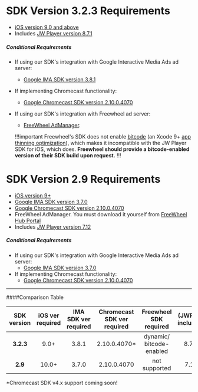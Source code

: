 # SDK Version 3.2.3 Requirements
* [iOS version 9.0 and above](https://developer.apple.com/library/archive/releasenotes/General/WhatsNewIniOS/Articles/iOS9.html#//apple_ref/doc/uid/TP40016198-SW1)
* Includes [JW Player version 8.7.1](https://developer.jwplayer.com/release-notes/jw-player/?id=14373250)

##### Conditional Requirements
* If using our SDK's integration with Google Interactive Media Ads ad server:
  * [Google IMA SDK version 3.8.1](https://developers.google.com/interactive-media-ads/docs/sdks/ios/v3/history)
* If implementing Chromecast functionality:
  * [Google Chromecast SDK version 2.10.0.4070](https://developers.google.com/cast/docs/release-notes#october-19-2015)
* If using our SDK's integration with Freewheel ad server:
  * [FreeWheel AdManager](https://hub.freewheel.tv/pages/viewpage.action?spaceKey=techdocs&title=MRM+Integration+SDK+Downloads).

   !!!important
   Freewheel's SDK does not enable [bitcode](https://www.infoq.com/articles/ios-9-bitcode) (an Xcode 9+ [app thinning optimization](https://developer.apple.com/videos/play/wwdc2015/104/?time=445)), which makes it incompatible with the JW Player SDK for iOS, which does. **Freewheel should provide a bitcode-enabled version of their SDK build upon request.**
   !!!

# SDK Version 2.9 Requirements

* [iOS version 9+](https://developer.apple.com/library/archive/releasenotes/General/WhatsNewIniOS/Articles/iOS9.html#//apple_ref/doc/uid/TP40016198-SW1)
* [Google IMA SDK version 3.7.0](https://developers.google.com/interactive-media-ads/docs/sdks/ios/v3/history)
* [Google Chromecast SDK version 2.10.0.4070](https://developers.google.com/cast/docs/release-notes#october-19-2015)
* FreeWheel AdManager. You must download it yourself from [FreeWheel Hub Portal](https://hub.freewheel.tv/pages/viewpage.action?spaceKey=techdocs&title=MRM+Integration+SDK+Downloads)
* Includes [JW Player version 7.12](https://developer.jwplayer.com/release-notes/jw-player/#7388776)

##### Conditional Requirements
* If using our SDK's integration with Google Interactive Media Ads ad server:
  * [Google IMA SDK version 3.7.0](https://developers.google.com/interactive-media-ads/docs/sdks/ios/v3/history)
* If implementing Chromecast functionality:
  * [Google Chromecast SDK version 2.10.0.4070](https://developers.google.com/cast/docs/release-notes#october-19-2015)

---
####Comparison Table

| SDK version | iOS ver required | IMA SDK ver required | Chromecast SDK ver required | Freewheel SDK required | (JWP ver included) |
|:-----------:|:----------------:|:--------------------:|:---------------------------:|:----------------------:|:------------------:|
|  **3.2.3**  |       9.0+       |         3.8.1        |         2.10.0.4070*        | dynamic/<br/>bitcode-enabled|   8.7.1       |
|   **2.9**   |       10.0+      |         3.7.0        |         2.10.0.4070         |      not supported     |        7.12        |


*Chromecast SDK v4.x support coming soon!